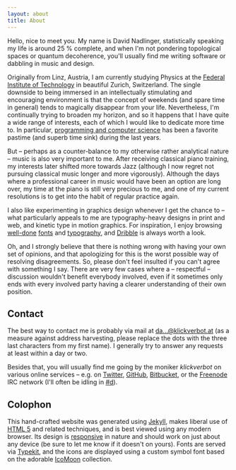 ```yaml
---
layout: about
title: About
---
```


<p class="lead">Hello, nice to meet you. My name is David Nadlinger, statistically speaking my life is around 25&nbsp;% complete, and when I'm not pondering topological spaces or quantum decoherence, you'll usually find me writing software or dabbling in music and design.</p>

Originally from Linz, Austria, I am currently studying Physics at the [Federal Institute of Technology](http://ethz.ch) in beautiful Zurich, Switzerland. The single downside to being immersed in an intellectually stimulating and encouraging environment is that the concept of weekends (and spare time in general) tends to magically disappear from your life. Nevertheless, I'm continually trying to broaden my horizon, and so it happens that I have quite a wide range of interests, each of which I would like to dedicate more time to. In particular, [programming and computer science](/code) has been a favorite pastime (and superb time sink) during the last years.

But – perhaps as a counter-balance to my otherwise rather analytical nature – music is also very important to me. After receiving classical piano training, my interests later shifted more towards Jazz (although I now regret not pursuing classical music longer and more vigorously). Although the days where a professional career in music would have been an option are long over, my time at the piano is still very precious to me, and one of my current resolutions is to get into the habit of regular practice again.

I also like experimenting in graphics design whenever I get the chance to – what particularly appeals to me are typography-heavy designs in print and web, and kinetic type in motion graphics. For inspiration, I enjoy browsing [well-done](http://typographica.org/) [fonts](http://typophile.com/) and [typography](http://fontsinuse.com), and [Dribble](http://dribbble.com/) is always worth a look.

Oh, and I strongly believe that there is nothing wrong with having your own set of opinions, and that apologizing for this is the worst possible way of resolving disagreements. So, please don't feel insulted if you can't agree with something I say. There are very few cases where a – respectful – discussion wouldn't benefit everybody involved, even if it sometimes only ends with every involved party having a clearer understanding of their own position.

Contact
-------

The best way to contact me is probably via mail at [da...@klickverbot.at](mailto:da...@klickverbot.at) (as a measure against address harvesting, please replace the dots with the three last characters from my first name). I generally try to answer any requests at least within a day or two.

Besides that, you will usually find me going by the moniker _klickverbot_ on various online services – e.g. on [Twitter](http://twitter.com/klickverbot), [GitHub](https://github.com/klickverbot), [Bitbucket](https://bitbucket.org/klickverbot), or the [Freenode](http://freenode.net/) IRC network (I'll often be idling in [#d](irc://irc.freenode.net/d)).


Colophon
--------

This hand-crafted website was generated using [Jekyll](http://jekyllrb.com/), makes liberal use of [HTML 5](http://html5.org/) and related techniques, and is best viewed using any modern browser. Its design is [responsive](http://www.alistapart.com/articles/responsive-web-design/) in nature and should work on just about any device (be sure to let me know if it doesn't on yours). Fonts are served via [Typekit](https://typekit.com/colophons/mpw3lrx), and the icons are displayed using a custom symbol font based on the adorable [IcoMoon](http://keyamoon.com/icomoon) collection.
